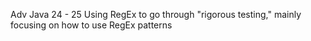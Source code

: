Adv Java 24 - 25 
Using RegEx to go through "rigorous testing," mainly focusing on how to use RegEx patterns 

